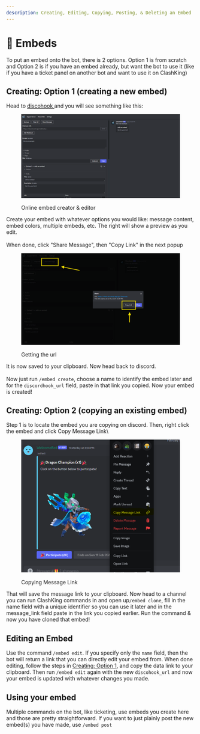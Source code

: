 ```yaml
---
description: Creating, Editing, Copying, Posting, & Deleting an Embed
---
```


# 🔢 Embeds

To put an embed onto the bot, there is 2 options. Option 1 is from scratch and Option 2 is if you have an embed already, but want the bot to use it (like if you have a ticket panel on another bot and want to use it on ClashKing)

## Creating: Option 1  (creating a new embed)

Head to [discohook ](https://discohook.org/?data=eyJtZXNzYWdlcyI6W3siZGF0YSI6eyJjb250ZW50IjoidGhpcyBpcyBhbiBleGFtcGxlIiwiZW1iZWRzIjpbeyJ0aXRsZSI6IndpdGggYW4gZW1iZWQiLCJkZXNjcmlwdGlvbiI6Imxpa2UgdGhpcy4gZ29vZCBsdWNrISIsImNvbG9yIjpudWxsfV0sImF0dGFjaG1lbnRzIjpbXX19XX0)and you will see something like this:

<figure><img src="../.gitbook/assets/image (43).png" alt=""><figcaption><p>Online embed creator &#x26; editor</p></figcaption></figure>

Create your embed with whatever options you would like: message content, embed colors, multiple embeds, etc. The right will show a preview as you edit.\
\
When done, click "Share Message", then "Copy Link" in the next popup

<figure><img src="../.gitbook/assets/image (2) (1).png" alt=""><figcaption><p>Getting the url</p></figcaption></figure>

It is now saved to your clipboard. Now head back to discord.\
\
Now just run `/embed create`, choose a name to identify the embed later and for the `discordhook_url` field, paste in that link you copied. Now your embed is created!

## Creating: Option 2 (copying an existing embed)

Step 1 is to locate the embed you are copying on discord. Then, right click the embed and click Copy Message Link\


<figure><img src="../.gitbook/assets/image (24) (1) (1).png" alt=""><figcaption><p>Copying Message Link</p></figcaption></figure>

That will save the message link to your clipboard. Now head to a channel you can run ClashKing commands in and open up`/embed clone`, fill in the name field with a unique identifier so you can use it later and in the message\_link field paste in the link you copied earlier. Run the command & now you have cloned that embed!

## Editing an Embed

Use the command `/embed edit`. If you specify only the `name` field, then the bot will return a link that you can directly edit your embed from. When done editing, follow the steps in [Creating: Option 1](embeds.md#creating-option-1-creating-a-new-embed), and copy the data link to your clipboard. Then run `/embed edit` again with the new `discohook_url` and now your embed is updated with whatever changes you made.

## Using your embed

Multiple commands on the bot, like ticketing, use embeds you create here and those are pretty straightforward. If you want to just plainly post the new embed(s) you have made, use `/embed post`
